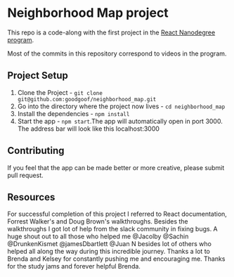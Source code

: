 # Neighborhood Map project

This repo is a code-along with the first project in the [React Nanodegree program](https://www.udacity.com/course/react-nanodegree--nd019).

Most of the commits in this repository correspond to videos in the program.

## Project Setup

1. Clone the Project - `git clone git@github.com:goodgoof/neighborhood_map.git`
2. Go into the directory where the project now lives - `cd neighborhood_map`
3. Install the dependencies - `npm install`
4. Start the app - `npm start`.The app will automatically open in port 3000. The address bar will look like this localhost:3000

## Contributing

If you feel that the app can be made better or more creative, please submit pull request.


## Resources

For successful completion of this project I referred to React documentation, Forrest Walker's and Doug Brown's walkthroughs. Besides the walkthroughs I got lot of help from the slack community in fixing bugs. A huge shout out to all those who helped me @Jacolby @Sachin @DrunkenKismet @jamesDbartlett @Juan N besides lot of others who helped all along the way during this incredible journey. Thanks a lot to Brenda and Kelsey for constantly pushing me and encouraging me. Thanks for the study jams and forever helpful Brenda.
